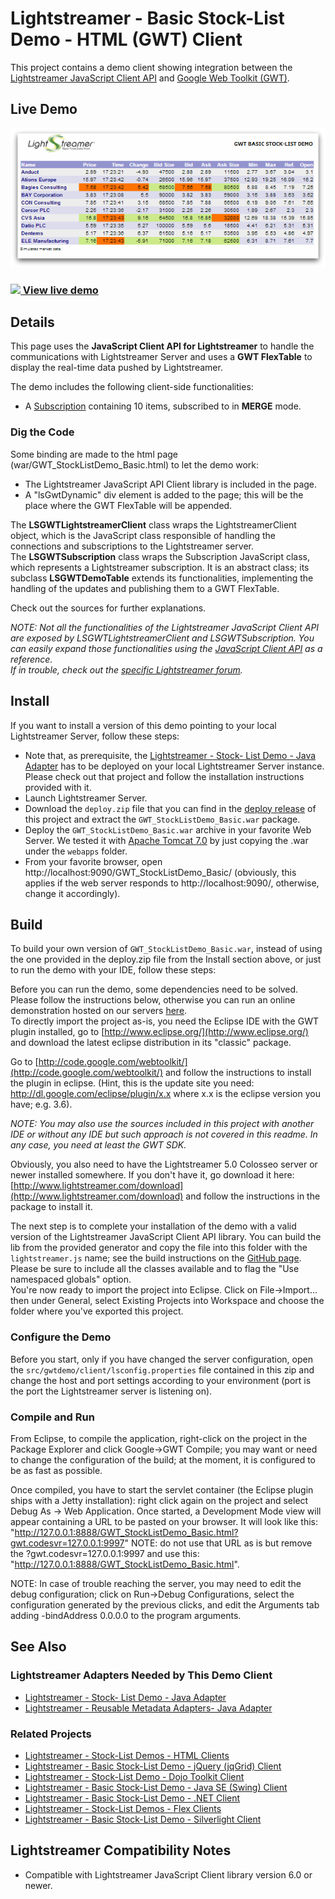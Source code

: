 # Lightstreamer - Basic Stock-List Demo - HTML (GWT) Client

<!-- START DESCRIPTION lightstreamer-example-stocklist-client-gwt -->

This project contains a demo client showing integration between the [Lightstreamer JavaScript Client API](https://lightstreamer.com/api/ls-web-client/latest/index.html) and [Google Web Toolkit (GWT)](http://code.google.com/webtoolkit/).

## Live Demo

[![Demo ScreenShot](screen_gwt_large.png)](http://demos.lightstreamer.com/GWT_StockListDemo_Basic/)<br>
### [![](http://demos.lightstreamer.com/site/img/play.png) View live demo](http://demos.lightstreamer.com/GWT_StockListDemo_Basic/)<br>

## Details

This page uses the <b>JavaScript Client API for Lightstreamer</b> to handle the communications with Lightstreamer Server and uses a <b>GWT FlexTable</b> to display the real-time data pushed by Lightstreamer.<br>

The demo includes the following client-side functionalities:
* A [Subscription](https://lightstreamer.com/api/ls-web-client/latest/Subscription.html) containing 10 items, subscribed to in <b>MERGE</b> mode.

### Dig the Code

Some binding are made to the html page (war/GWT_StockListDemo_Basic.html) to let the demo work:
* The Lightstreamer JavaScript API Client library is included in the page. 
* A "lsGwtDynamic" div element is added to the page; this will be the place where the GWT FlexTable will be appended.
  
The <b>LSGWTLightstreamerClient</b> class wraps the LightstreamerClient object, which is the JavaScript class responsible of handling the connections and subscriptions to the Lightstreamer server.<br>
The <b>LSGWTSubscription</b> class wraps the Subscription JavaScript class, which represents a Lightstreamer subscription. It is an abstract class; its subclass <b>LSGWTDemoTable</b> extends its functionalities, implementing the handling of the updates and publishing them to a GWT FlexTable.
  
Check out the sources for further explanations.
  
<i>NOTE: Not all the functionalities of the Lightstreamer JavaScript Client API are exposed by  LSGWTLightstreamerClient and LSGWTSubscription. You can easily expand those functionalities using the [JavaScript Client API](https://lightstreamer.com/api/ls-web-client/latest/index.html) as a reference.<br>
If in trouble, check out the [specific Lightstreamer forum](http://www.lightstreamer.com/vb/forumdisplay.php?f=29).</i>

<!-- END DESCRIPTION lightstreamer-example-stocklist-client-gwt -->

## Install

If you want to install a version of this demo pointing to your local Lightstreamer Server, follow these steps:

* Note that, as prerequisite, the [Lightstreamer - Stock- List Demo - Java Adapter](https://github.com/Lightstreamer/Lightstreamer-example-Stocklist-adapter-java) has to be deployed on your local Lightstreamer Server instance. Please check out that project and follow the installation instructions provided with it.
* Launch Lightstreamer Server.
* Download the `deploy.zip` file that you can find in the [deploy release](https://github.com/Lightstreamer/Lightstreamer-example-StockList-client-gwt/releases) of this project and extract the `GWT_StockListDemo_Basic.war` package.
* Deploy the `GWT_StockListDemo_Basic.war` archive in your favorite Web Server. We tested it with [Apache Tomcat 7.0](http://tomcat.apache.org/download-70.cgi) by just copying the .war under the `webapps` folder.
* From your favorite browser, open http://localhost:9090/GWT_StockListDemo_Basic/ (obviously, this applies if the web server responds to http://localhost:9090/, otherwise, change it accordingly).

## Build

To build your own version of `GWT_StockListDemo_Basic.war`, instead of using the one provided in the deploy.zip file from the Install section above, or just to run the demo with your IDE, follow these steps:

Before you can run the demo, some dependencies need to be solved. Please follow the instructions below, otherwise you can run an online demonstration hosted on our servers [here](http://demos.lightstreamer.com/GWT_StockListDemo_Basic/).<br>
To directly import the project as-is, you need the Eclipse IDE with the GWT plugin installed, go to [http://www.eclipse.org/](http://www.eclipse.org/) and download the latest eclipse distribution in its "classic" package.
  
Go to [http://code.google.com/webtoolkit/](http://code.google.com/webtoolkit/) and follow the instructions to install the plugin in eclipse. (Hint, this is the update site you need:  http://dl.google.com/eclipse/plugin/x.x where x.x is the eclipse version you have; e.g. 3.6).

<i>NOTE: You may also use the sources included in this project with another IDE or without any IDE but such approach is not covered in this readme. In any case, you need at least the GWT SDK.</i>

Obviously, you also need to have the Lightstreamer 5.0 Colosseo server or newer installed somewhere. If you don't have it, go download it here: [http://www.lightstreamer.com/download](http://www.lightstreamer.com/download) and follow the instructions in the package to install it.
  
The next step is to complete your installation of the demo with a valid version of the Lightstreamer JavaScript Client API library.
You can build the lib from the provided generator and copy the file into this folder with the `lightstreamer.js` name;
see the build instructions on the [GitHub page](https://github.com/Lightstreamer/Lightstreamer-lib-client-javascript#building).
Please be sure to include all the classes available and to flag the "Use namespaced globals" option.<br>
You're now ready to import the project into Eclipse. Click on File->Import... then under General, select Existing Projects into Workspace and choose the folder where you've exported this project.

### Configure the Demo 

Before you start, only if you have changed the server configuration, open the `src/gwtdemo/client/lsconfig.properties` file contained in this zip and change the host and port settings according to your environment (port is the port the Lightstreamer server is listening on).

### Compile and Run

From Eclipse, to compile the application, right-click on the project in the Package Explorer and click Google->GWT Compile; you may want or need to change the configuration of the build; at the moment, it is configured to be as fast as possible.
  
Once compiled, you have to start the servlet container (the Eclipse plugin ships with a Jetty installation): right click again on the project and select Debug As -> Web Application. Once started, a Development Mode view will appear containing a URL to be pasted on your browser.
It will look like this: "http://127.0.0.1:8888/GWT_StockListDemo_Basic.html?gwt.codesvr=127.0.0.1:9997" NOTE: do not use that URL as is but remove the ?gwt.codesvr=127.0.0.1:9997 and use this: "http://127.0.0.1:8888/GWT_StockListDemo_Basic.html".
  
NOTE: In case of trouble reaching the server, you may need to edit the debug configuration; click on Run->Debug Configurations, select the configuration generated by the previous clicks, and edit the Arguments tab adding -bindAddress 0.0.0.0 to the program arguments.

## See Also

### Lightstreamer Adapters Needed by This Demo Client
<!-- START RELATED_ENTRIES -->

* [Lightstreamer - Stock- List Demo - Java Adapter](https://github.com/Lightstreamer/Lightstreamer-example-Stocklist-adapter-java)
* [Lightstreamer - Reusable Metadata Adapters- Java Adapter](https://github.com/Lightstreamer/Lightstreamer-example-ReusableMetadata-adapter-java)

<!-- END RELATED_ENTRIES -->

### Related Projects

* [Lightstreamer - Stock-List Demos - HTML Clients](https://github.com/Lightstreamer/Lightstreamer-example-Stocklist-client-javascript)
* [Lightstreamer - Basic Stock-List Demo - jQuery (jqGrid) Client](https://github.com/Lightstreamer/Lightstreamer-example-StockList-client-jquery)
* [Lightstreamer - Stock-List Demo - Dojo Toolkit Client](https://github.com/Lightstreamer/Lightstreamer-example-StockList-client-dojo)
* [Lightstreamer - Basic Stock-List Demo - Java SE (Swing) Client](https://github.com/Lightstreamer/Lightstreamer-example-StockList-client-java)
* [Lightstreamer - Basic Stock-List Demo - .NET Client](https://github.com/Lightstreamer/Lightstreamer-example-StockList-client-dotnet)
* [Lightstreamer - Stock-List Demos - Flex Clients](https://github.com/Lightstreamer/Lightstreamer-example-StockList-client-flex)
* [Lightstreamer - Basic Stock-List Demo - Silverlight Client](https://github.com/Lightstreamer/Lightstreamer-example-StockList-client-silverlight)

## Lightstreamer Compatibility Notes

* Compatible with Lightstreamer JavaScript Client library version 6.0 or newer.

